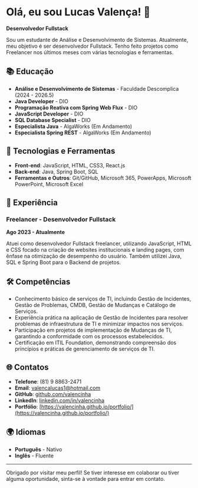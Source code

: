 # Olá, eu sou Lucas Valença! 👋

**Desenvolvedor Fullstack**

Sou um estudante de Análise e Desenvolvimento de Sistemas. Atualmente, meu objetivo é ser desenvolvedor Fullstack. Tenho feito projetos como Freelancer nos últimos meses com várias tecnologias e ferramentas.

## 📚 Educação

- **Análise e Desenvolvimento de Sistemas** - Faculdade Descomplica (2024 - 2026.5)
- **Java Developer** - DIO
- **Programação Reativa com Spring Web Flux** - DIO
- **JavaScript Developer** - DIO
- **SQL Database Specialist** - DIO
- **Especialista Java** - AlgaWorks (Em Andamento)
- **Especialista Spring REST** - AlgaWorks (Em Andamento)

## 🚀 Tecnologias e Ferramentas

- **Front-end**: JavaScript, HTML, CSS3, React.js
- **Back-end**: Java, Spring Boot, SQL
- **Ferramentas e Outros**: Git/GitHub, Microsoft 365, PowerApps, Microsoft PowerPoint, Microsoft Excel

## 💼 Experiência

### Freelancer - Desenvolvedor Fullstack
**Ago 2023 - Atualmente**

Atuei como desenvolvedor Fullstack freelancer, utilizando JavaScript, HTML e CSS focado na criação de websites institucionais e landing pages, com ênfase na otimização de desempenho do usuário. Também utilizei Java, SQL e Spring Boot para o Backend de projetos.

## 🛠️ Competências

- Conhecimento básico de serviços de TI, incluindo Gestão de Incidentes, Gestão de Problemas, CMDB, Gestão de Mudanças e Catálogo de Serviços.
- Experiência prática na aplicação de Gestão de Incidentes para resolver problemas de infraestrutura de TI e minimizar impactos nos serviços.
- Participação em projetos de implementação de Mudanças de TI, garantindo a conformidade com os processos estabelecidos.
- Certificação em ITIL Foundation, demonstrando compreensão dos princípios e práticas de gerenciamento de serviços de TI.

## 🌐 Contatos

- **Telefone**: (81) 9 8863-2471
- **Email**: [valencalucas1@hotmail.com](mailto:valencalucas1@hotmail.com)
- **GitHub**: [github.com/valencinha](https://github.com/valencinha)
- **LinkedIn**: [linkedin.com/in/valencinha](https://www.linkedin.com/in/valencinha)
- **Portfólio**: [https://valencinha.github.io/portfolio/](https://valencinha.github.io/portfolio/)

## 🌍 Idiomas

- **Português** - Nativo
- **Inglês** - Fluente

---

Obrigado por visitar meu perfil! Se tiver interesse em colaborar ou tiver alguma oportunidade, sinta-se à vontade para entrar em contato.

